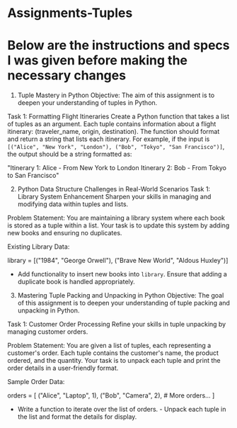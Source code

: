# Assignments-Tuples
# Below are the instructions and specs I was given before making the necessary changes

1. Tuple Mastery in Python
Objective: The aim of this assignment is to deepen your understanding of tuples in Python.

Task 1: Formatting Flight Itineraries Create a Python function that takes a list of tuples as an argument. Each tuple contains information about a flight itinerary: (traveler_name, origin, destination). The function should format and return a string that lists each itinerary. For example, if the input is `[("Alice", "New York", "London"), ("Bob", "Tokyo", "San Francisco")]`, the output should be a string formatted as:

"Itinerary 1: Alice - From New York to London
 Itinerary 2: Bob - From Tokyo to San Francisco"


2. Python Data Structure Challenges in Real-World Scenarios
Task 1: Library System Enhancement Sharpen your skills in managing and modifying data within tuples and lists.

Problem Statement: You are maintaining a library system where each book is stored as a tuple within a list. Your task is to update this system by adding new books and ensuring no duplicates.

Existing Library Data:

library = [("1984", "George Orwell"), ("Brave New World", "Aldous Huxley")]
- Add functionality to insert new books into `library`. Ensure that adding a duplicate book is handled appropriately.

3. Mastering Tuple Packing and Unpacking in Python
Objective: The goal of this assignment is to deepen your understanding of tuple packing and unpacking in Python.

Task 1: Customer Order Processing Refine your skills in tuple unpacking by managing customer orders.

Problem Statement: You are given a list of tuples, each representing a customer's order. Each tuple contains the customer's name, the product ordered, and the quantity. Your task is to unpack each tuple and print the order details in a user-friendly format.

Sample Order Data:

orders = [
    ("Alice", "Laptop", 1),
    ("Bob", "Camera", 2),
    # More orders...
]
- Write a function to iterate over the list of orders. - Unpack each tuple in the list and format the details for display. 